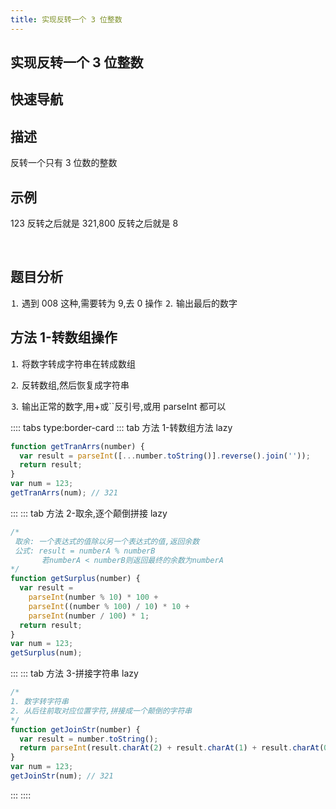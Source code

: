 ```yaml
---
title: 实现反转一个 3 位整数
---
```


## 实现反转一个 3 位整数

## 快速导航

<TOC />

## 描述

反转一个只有 3 位数的整数

## 示例

123 反转之后就是 321,800 反转之后就是 8

<template>
     <div>
		    <el-col :span="10">
					<div class="grid-content bg-purple-dark">
							<el-input
								placeholder="请输入数字"
								v-model="input"
								@input="handleInput"
								@change="handleInputChange"
    						clearable>
    						</el-input>
    				</div>
    			</el-col>
    	    <el-col :span="10">
    			   <div class="grid-content bg-purple-dark">
    				 		 <el-button :disabled="isDisabled" @click="handleReverse(input)" type="danger">反转</el-button>
    				 </div>
    			</el-col>
					<br /><br /><br />
					<div>结果:{{result}}</div>
    	 </div>

</template>

<script>
  export default {
		data() {
			return {
				input: "",
				isDisabled: true,
				result: ""
			}
		},

		methods: {
				handleReverse(input) {
					 var result = [...input.toString()].reverse().join("")
					 this.result = parseInt(result);
					 return this.result;
				},

				handleInput(event) {
					var regInputVal = /^\d/g;
					if(regInputVal.test(this.input)) {
						this.isDisabled = false
					}else {
						this.$message({
							message: '请输入数字类型',
							type: 'warning'
						});
						this.input = "";
					}
				},

				handleInputChange() {
						if(!this.input) {
						this.isDisabled = true
						this.result = "";
					}
				}
		}
	}
</script>
<style>

</style>

<br />

## 题目分析

⒈ 遇到 008 这种,需要转为 9,去 0 操作
⒉ 输出最后的数字

## 方法 1-转数组操作

⒈ 将数字转成字符串在转成数组

⒉ 反转数组,然后恢复成字符串

⒊ 输出正常的数字,用+或``反引号,或用 parseInt 都可以

:::: tabs type:border-card
::: tab 方法 1-转数组方法 lazy

```js
function getTranArrs(number) {
  var result = parseInt([...number.toString()].reverse().join(''));
  return result;
}
var num = 123;
getTranArrs(num); // 321
```

:::
::: tab 方法 2-取余,逐个颠倒拼接 lazy

```js
/*
 取余: 一个表达式的值除以另一个表达式的值,返回余数
 公式: result = numberA % numberB
       若numberA < numberB则返回最终的余数为numberA
*/
function getSurplus(number) {
  var result =
    parseInt(number % 10) * 100 +
    parseInt((number % 100) / 10) * 10 +
    parseInt(number / 100) * 1;
  return result;
}
var num = 123;
getSurplus(num);
```

:::
::: tab 方法 3-拼接字符串 lazy

```js
/*
1. 数字转字符串
2. 从后往前取对应位置字符,拼接成一个颠倒的字符串
*/
function getJoinStr(number) {
  var result = number.toString();
  return parseInt(result.charAt(2) + result.charAt(1) + result.charAt(0));
}
var num = 123;
getJoinStr(num); // 321
```

:::
::::

<footer-FooterLink :isShareLink="true" :isDaShang="true" />

<footer-FeedBack />
